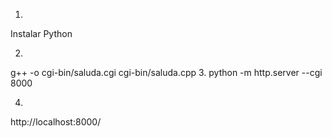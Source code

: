 1. 
  Instalar Python 

2. 
  g++ -o cgi-bin/saluda.cgi cgi-bin/saluda.cpp
3.
  python -m http.server --cgi 8000

4.
  http://localhost:8000/

